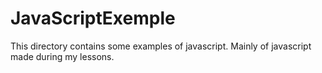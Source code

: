 # JavaScriptExemple
This directory contains some examples of javascript.
Mainly of javascript made during my lessons.
